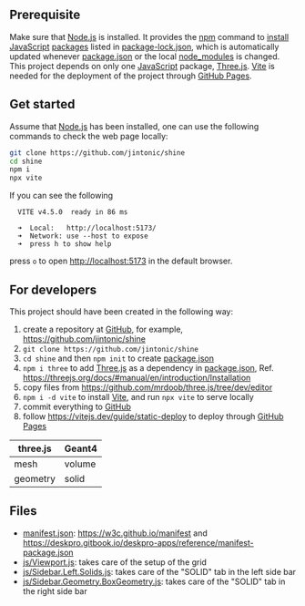 ## Prerequisite
Make sure that [Node.js][] is installed. It provides the [npm][] command to [install][] [JavaScript][] [packages][] listed in [package-lock.json][], which is automatically updated whenever [package.json][] or the local [node_modules][] is changed. This project depends on only one [JavaScript][] package, [Three.js][]. [Vite][] is needed for the deployment of the project through [GitHub Pages][].

[Node.js]: https://nodejs.org
[npm]: https://docs.npmjs.com/about-npm
[install]: https://stackoverflow.com/a/50594385
[JavaScript]: https://developer.mozilla.org/en-US/docs/Web/javascript
[packages]: https://docs.npmjs.com/about-the-public-npm-registry
[package.json]: https://www.geeksforgeeks.org/difference-between-package-json-and-package-lock-json-files
[package-lock.json]: https://docs.npmjs.com/cli/v7/configuring-npm/package-lock-json
[node_modules]: https://stackoverflow.com/questions/63294260
[Three.js]: https://threejs.org/manual/#en/fundamentals
[Vite]: https://vitejs.dev/guide/static-deploy
[GitHub Pages]: https://vitejs.dev/guide/static-deploy#github-pages

## Get started

Assume that [Node.js] has been installed, one can use the following commands to check the web page locally:

```sh
git clone https://github.com/jintonic/shine
cd shine
npm i
npx vite
```

If you can see the following

```
  VITE v4.5.0  ready in 86 ms

  ➜  Local:   http://localhost:5173/
  ➜  Network: use --host to expose
  ➜  press h to show help
```

press `o` to open <http://localhost:5173> in the default browser.

## For developers

This project should have been created in the following way:

1. create a repository at [GitHub][], for example, <https://github.com/jintonic/shine>
2. `git clone https://github.com/jintonic/shine`
3. `cd shine` and then `npm init` to create [package.json](package.json)
4. `npm i three` to add [Three.js][] as a dependency in [package.json](package.json), Ref. <https://threejs.org/docs/#manual/en/introduction/Installation>
5. copy files from <https://github.com/mrdoob/three.js/tree/dev/editor>
6. `npm i -d vite` to install [Vite][], and run `npx vite` to serve locally
7. commit everything to [GitHub][]
8. follow <https://vitejs.dev/guide/static-deploy> to deploy through [GitHub Pages][]

[GitHub]: https://github.com

| three.js | Geant4 |
|----------|--------|
| mesh     | volume |
| geometry | solid  |

## Files

- [manifest.json](manifest.json): <https://w3c.github.io/manifest> and <https://deskpro.gitbook.io/deskpro-apps/reference/manifest-package.json>
- [js/Viewport.js](js/Viewport.js): takes care of the setup of the grid
- [js/Sidebar.Left.Solids.js](js/Sidebar.Left.Solids.js): takes care of the "SOLID" tab in the left side bar
- [js/Sidebar.Geometry.BoxGeometry.js](js/Sidebar.Geometry.BoxGeometry.js): takes care of the "SOLID" tab in the right side bar
